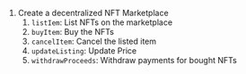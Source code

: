 1. Create a decentralized NFT Marketplace
    1. `listIem`: List NFTs on the marketplace
    2. `buyItem`: Buy the NFTs
    3. `cancelItem`: Cancel the listed item
    4. `updateListing`: Update Price
    5. `withdrawProceeds`: Withdraw payments for bought NFTs